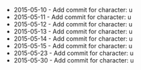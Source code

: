 - 2015-05-10 - Add commit for character: u
- 2015-05-11 - Add commit for character: u
- 2015-05-12 - Add commit for character: u
- 2015-05-13 - Add commit for character: u
- 2015-05-14 - Add commit for character: u
- 2015-05-15 - Add commit for character: u
- 2015-05-23 - Add commit for character: u
- 2015-05-30 - Add commit for character: u
